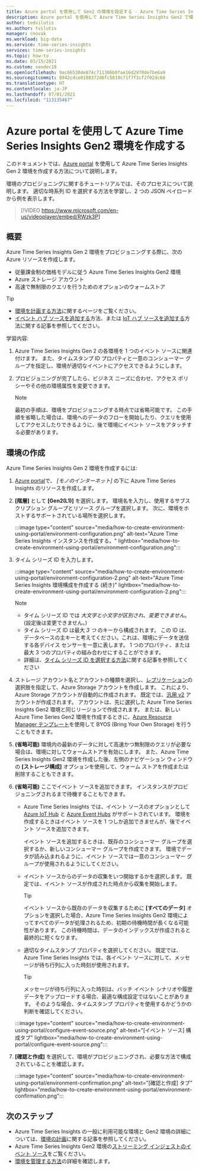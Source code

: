 ```yaml
---
title: Azure portal を使用して Gen2 の環境を設定する - Azure Time Series Insights Gen2 | Microsoft Docs
description: Azure portal を使用して Azure Time Series Insights Gen2 で環境を設定する方法について説明します。
author: tedvilutis
ms.author: tvilutis
manager: cnovak
ms.workload: big-data
ms.service: time-series-insights
services: time-series-insights
ms.topic: how-to
ms.date: 03/15/2021
ms.custom: seodec18
ms.openlocfilehash: 9ac665304e874c711306b0fae16d2970de7be6a9
ms.sourcegitcommit: 8942cdce0108372d6fc5819c71f7f3cf2f02dc60
ms.translationtype: HT
ms.contentlocale: ja-JP
ms.lasthandoff: 07/01/2021
ms.locfileid: "113135467"
---
```

# <a name="create-an-azure-time-series-insights-gen2-environment-using-the-azure-portal"></a>Azure portal を使用して Azure Time Series Insights Gen2 環境を作成する

このドキュメントでは、[Azure portal](https://portal.azure.com/) を使用して Azure Time Series Insights Gen 2 環境を作成する方法について説明します。

環境のプロビジョニングに関するチュートリアルでは、そのプロセスについて説明します。 適切な時系列 ID を選択する方法を学習し、2 つの JSON ペイロードから例を表示します。</br>

> [!VIDEO https://www.microsoft.com/en-us/videoplayer/embed/RWzk3P]

## <a name="overview"></a>概要

Azure Time Series Insights Gen 2 環境をプロビジョニングする際に、次の Azure リソースを作成します。

* 従量課金制の価格モデルに従う Azure Time Series Insights Gen2 環境
* Azure ストレージ アカウント
* 高速で無制限のクエリを行うためのオプションのウォームストア

> [!TIP]
>
> * [環境を計画する方法](./how-to-plan-your-environment.md)に関するページをご覧ください。
> * [イベント ハブ ソースを追加する](./how-to-ingest-data-event-hub.md)方法、または [IoT ハブ ソースを追加する](./how-to-ingest-data-iot-hub.md)方法に関する記事を参照してください。

学習内容:

1. Azure Time Series Insights Gen 2 の各環境を 1 つのイベント ソースに関連付けます。 また、タイムスタンプ ID プロパティと一意のコンシューマー グループを指定し、環境が適切なイベントにアクセスできるようにします。

1. プロビジョニングが完了したら、ビジネス ニーズに合わせ、アクセス ポリシーやその他の環境属性を変更できます。

   > [!NOTE]
   > 最初の手順は、環境をプロビジョニングする時点では省略可能です。 この手順を省略した場合は、環境へのデータのフローを開始したり、クエリを使用してアクセスしたりできるように、後で環境にイベント ソースをアタッチする必要があります。

## <a name="create-the-environment"></a>環境の作成

Azure Time Series Insights Gen 2 環境を作成するには:

1. [Azure portal](https://portal.azure.com/)で、 *[モノのインターネット]* の下に Azure Time Series Insights のリソースを作成します。

1. **[階層]** として **[Gen2(L1)]** を選択します。 環境名を入力し、使用するサブスクリプション グループとリソース グループを選択します。 次に、環境をホストするサポートされている場所を選択します。

   :::image type="content" source="media/how-to-create-environment-using-portal/environment-configuration.png" alt-text="Azure Time Series Insights インスタンスを作成する。" lightbox="media/how-to-create-environment-using-portal/environment-configuration.png":::

1. タイム シリーズ ID を入力します。

   :::image type="content" source="media/how-to-create-environment-using-portal/environment-configuration-2.png" alt-text="Azure Time Series Insights 環境構成を作成する (続き)" lightbox="media/how-to-create-environment-using-portal/environment-configuration-2.png":::

   > [!NOTE]
   >
   > * タイム シリーズ ID では *大文字と小文字が区別され*、*変更できません*。 (設定後は変更できません。)
   > * タイム シリーズ ID は最大 *3 つ* のキーから構成されます。 この ID は、データベースの主キーと考えてください。これは、環境にデータを送信する各デバイス センサーを一意に表します。 1 つのプロパティ、または最大 3 つのプロパティの組み合わせにすることができます。
   > * 詳細は、[タイム シリーズ ID を選択する方法](./how-to-select-tsid.md)に関する記事を参照してください

1. ストレージ アカウント名とアカウントの種類を選択し、[レプリケーション](../storage/common/redundancy-migration.md?tabs=portal)の選択肢を指定して、Azure Storage アカウントを作成します。 これにより、Azure Storage アカウントが自動的に作成されます。 既定では、[汎用 v2](../storage/common/storage-account-overview.md) アカウントが作成されます。 アカウントは、先に選択した Azure Time Series Insights Gen2 環境と同じリージョンで作成されます。
または、新しい Azure Time Series Gen2 環境を作成するときに、[Azure Resource Manager テンプレート](./time-series-insights-manage-resources-using-azure-resource-manager-template.md)を使用して BYOS (Bring Your Own Storage) を行うこともできます。

1. **(省略可能)** 環境内の最新のデータに対して高速かつ無制限のクエリが必要な場合は、環境に対してウォームストアを有効にします。 また、Azure Time Series Insights Gen2 環境を作成した後、左側のナビゲーション ウィンドウの **[ストレージ構成]** オプションを使用して、ウォーム ストアを作成または削除することもできます。

1. **(省略可能)** ここでイベント ソースを追加できます。 インスタンスがプロビジョニングされるまで待機することもできます。

   * Azure Time Series Insights では、イベント ソースのオプションとして [Azure IoT Hub](./how-to-ingest-data-iot-hub.md) と [Azure Event Hubs](./how-to-ingest-data-event-hub.md) がサポートされています。 環境を作成するときはイベント ソースを 1 つしか追加できませんが、後でイベント ソースを追加できます。

     イベント ソースを追加するときは、既存のコンシューマー グループを選択するか、新しいコンシューマー グループを作成できます。 環境でデータが読み込まれるように、イベント ソースでは一意のコンシューマー グループが使用されるようにしてください。

   * イベント ソースからのデータの収集をいつ開始するかを選択します。 既定では、イベント ソースが作成された時点から収集を開始します。

     > [!TIP]
     > イベント ソースから既存のデータを収集するために **[すべてのデータ]** オプションを選択した場合、Azure Time Series Insights Gen2 環境によってすべてのデータが処理されるため、初期の待機時間が長くなる可能性があります。 この待機時間は、データのインデックスが作成されると最終的に短くなります。

   * 適切なタイムスタンプ プロパティを選択してください。 既定では、Azure Time Series Insights では、各イベント ソースに対して、メッセージが待ち行列に入った時刻が使用されます。

     > [!TIP]
     > メッセージが待ち行列に入った時刻は、バッチ イベント シナリオや履歴データをアップロードする場合、最適な構成設定ではないことがあります。 そのような場合、タイムスタンプ プロパティを使用するかどうかの判断を確認してください。

   :::image type="content" source="media/how-to-create-environment-using-portal/configure-event-source.png" alt-text="[イベント ソース] 構成タブ" lightbox="media/how-to-create-environment-using-portal/configure-event-source.png":::

1. **[確認と作成]** を選択して、環境がプロビジョニングされ、必要な方法で構成されていることを確認します。

    :::image type="content" source="media/how-to-create-environment-using-portal/environment-confirmation.png" alt-text="[確認と作成] タブ" lightbox="media/how-to-create-environment-using-portal/environment-confirmation.png":::

## <a name="next-steps"></a>次のステップ

* Azure Time Series Insights の一般に利用可能な環境と Gen2 環境の詳細については、[環境の計画](./how-to-plan-your-environment.md)に関する記事を参照してください。
* Azure Time Series Insights Gen2 環境の[ストリーミング インジェストのイベント ソース](./concepts-streaming-ingestion-event-sources.md)をご覧ください。
* [環境を管理する方法](./how-to-provision-manage.md)の詳細を確認します。
